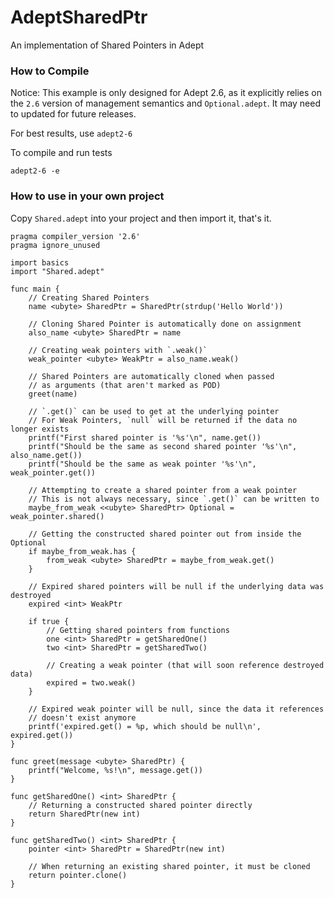 # AdeptSharedPtr
An implementation of Shared Pointers in Adept



### How to Compile

Notice: This example is only designed for Adept 2.6, as it explicitly relies on the `2.6` version of management semantics and `Optional.adept`. It may need to updated for future releases.

For best results, use `adept2-6`

To compile and run tests
```
adept2-6 -e
```



### How to use in your own project

Copy `Shared.adept` into your project and then import it, that's it.

```
pragma compiler_version '2.6'
pragma ignore_unused

import basics
import "Shared.adept"

func main {
    // Creating Shared Pointers
    name <ubyte> SharedPtr = SharedPtr(strdup('Hello World'))
    
    // Cloning Shared Pointer is automatically done on assignment
    also_name <ubyte> SharedPtr = name
    
    // Creating weak pointers with `.weak()`
    weak_pointer <ubyte> WeakPtr = also_name.weak()
    
    // Shared Pointers are automatically cloned when passed
    // as arguments (that aren't marked as POD)
    greet(name)
    
    // `.get()` can be used to get at the underlying pointer
    // For Weak Pointers, `null` will be returned if the data no longer exists
    printf("First shared pointer is '%s'\n", name.get())
    printf("Should be the same as second shared pointer '%s'\n", also_name.get())
    printf("Should be the same as weak pointer '%s'\n", weak_pointer.get())
    
    // Attempting to create a shared pointer from a weak pointer
    // This is not always necessary, since `.get()` can be written to
    maybe_from_weak <<ubyte> SharedPtr> Optional = weak_pointer.shared()
    
    // Getting the constructed shared pointer out from inside the Optional
    if maybe_from_weak.has {
        from_weak <ubyte> SharedPtr = maybe_from_weak.get()
    }
    
    // Expired shared pointers will be null if the underlying data was destroyed
    expired <int> WeakPtr
    
    if true {
        // Getting shared pointers from functions
        one <int> SharedPtr = getSharedOne()
        two <int> SharedPtr = getSharedTwo()
        
        // Creating a weak pointer (that will soon reference destroyed data)
        expired = two.weak()
    }
    
    // Expired weak pointer will be null, since the data it references
    // doesn't exist anymore
    printf('expired.get() = %p, which should be null\n', expired.get())
}

func greet(message <ubyte> SharedPtr) {
    printf("Welcome, %s!\n", message.get())
}

func getSharedOne() <int> SharedPtr {
    // Returning a constructed shared pointer directly
    return SharedPtr(new int)
}

func getSharedTwo() <int> SharedPtr {
    pointer <int> SharedPtr = SharedPtr(new int)
    
    // When returning an existing shared pointer, it must be cloned
    return pointer.clone()
}
```

